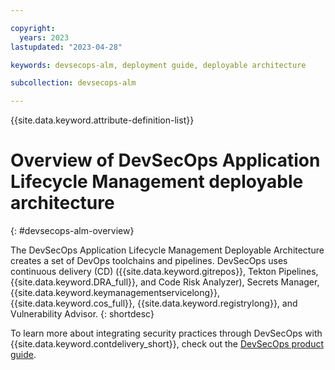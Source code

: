 ```yaml
---

copyright:
  years: 2023
lastupdated: "2023-04-28"

keywords: devsecops-alm, deployment guide, deployable architecture

subcollection: devsecops-alm

---
```


{{site.data.keyword.attribute-definition-list}}

# Overview of DevSecOps Application Lifecycle Management deployable architecture
{: #devsecops-alm-overview}

The DevSecOps Application Lifecycle Management Deployable Architecture creates a set of DevOps toolchains and pipelines. DevSecOps uses continuous delivery (CD) ({{site.data.keyword.gitrepos}}, Tekton Pipelines, {{site.data.keyword.DRA_full}}, and Code Risk Analyzer), Secrets Manager, {{site.data.keyword.keymanagementservicelong}}, {{site.data.keyword.cos_full}}, {{site.data.keyword.registrylong}}, and Vulnerability Advisor. 
{: shortdesc}

To learn more about integrating security practices through DevSecOps with {{site.data.keyword.contdelivery_short}}, check out the [DevSecOps product guide](/docs/devsecops). 
